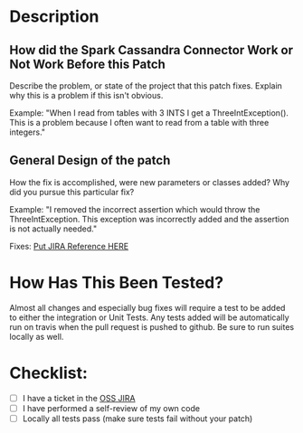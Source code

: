 # Description

## How did the Spark Cassandra Connector Work or Not Work Before this Patch

Describe the problem, or state of the project that this patch fixes. Explain
why this is a problem if this isn't obvious.

Example: 
  "When I read from tables with 3 INTS I get a ThreeIntException(). This is a problem because I often want to read from a table with three integers."

## General Design of the patch

How the fix is accomplished, were new parameters or classes added? Why did you
pursue this particular fix?

Example: "I removed the incorrect assertion which would throw the ThreeIntException. This exception was incorrectly added and the assertion is not actually needed."

Fixes: [Put JIRA Reference HERE](https://khulnasoft.atlassian.net/projects/SPARKC)

# How Has This Been Tested?

Almost all changes and especially bug fixes will require a test to be added to either the integration or Unit Tests. Any tests added will be automatically run on travis when the pull request is pushed to github. Be sure to run suites locally as well.

# Checklist:

- [ ] I have a ticket in the [OSS JIRA](https://khulnasoft.atlassian.net/projects/SPARKC)
- [ ] I have performed a self-review of my own code
- [ ] Locally all tests pass (make sure tests fail without your patch)
